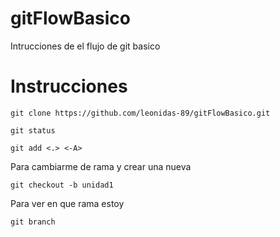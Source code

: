 # gitFlowBasico
Intrucciones de el flujo de git basico

# Instrucciones
```
git clone https://github.com/leonidas-89/gitFlowBasico.git
```

```
git status
```

```
git add <.> <-A>
```

Para cambiarme de rama y crear una nueva
```
git checkout -b unidad1
```

Para ver en que rama estoy
```
git branch
```